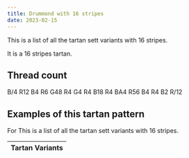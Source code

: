 ```yaml
---
title: Drummond with 16 stripes
date: 2023-02-15
---
```

This is a list of all the tartan sett variants with 16 stripes.

It is a 16 stripes tartan.


## Thread count
B/4 R12 B4 R6 G48 R4 G4 R4 B18 R4 BA4 R56 B4 R4 B2 R/12

## Examples of this tartan pattern
For This is a list of all the tartan sett variants with 16 stripes.

| Tartan Variants |
|---------------|
